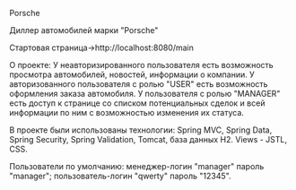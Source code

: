 Porsche

Диллер автомобилей марки "Porsche"

Cтартовая страница->http://localhost:8080/main

О проекте: У неавторизированного пользователя есть возможность просмотра автомобилей, новостей, информации о компании.
У авторизованного пользователя с ролью "USER" есть возможность оформления заказа автомобиля. У пользователя с ролью 
"MANAGER" есть доступ к странице со списком потенциальных сделок и всей информации по ним с возможностью изменения их
статуса.

В проекте были использованы технологии: Spring MVC, Spring Data, Spring Security, Spring Validation, Tomcat, база данных
H2. Views - JSTL, CSS.

Пользователи по умолчанию: 
менеджер-логин "manager" пароль "manager";
пользователь-логин "qwerty" пароль "12345".
